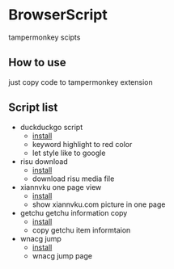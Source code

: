 # BrowserScript
tampermonkey scipts

## How to use
just copy code to tampermonkey extension

## Script list
- duckduckgo script
  - [install](https://greasyfork.org/zh-TW/scripts/432980-duckduckgo-script)
  - keyword highlight to red color
  - let style like to google
- risu download
  - [install](https://greasyfork.org/zh-TW/scripts/425073-risu-download)
  - download risu media file
- xiannvku one page view
  - [install](https://greasyfork.org/zh-TW/scripts/432997-%E4%BB%99%E5%A5%B3%E5%BA%AB%E4%B8%80%E9%A0%81%E6%AA%A2%E8%A6%96)
  - show xiannvku.com picture in one page
- getchu getchu information copy
  - [install](https://greasyfork.org/zh-TW/scripts/433263-getchu-information-copy)
  - copy getchu item informtaion
- wnacg jump
  - [install](https://greasyfork.org/zh-TW/scripts/434737-wnacg-jump)
  - wnacg jump page
